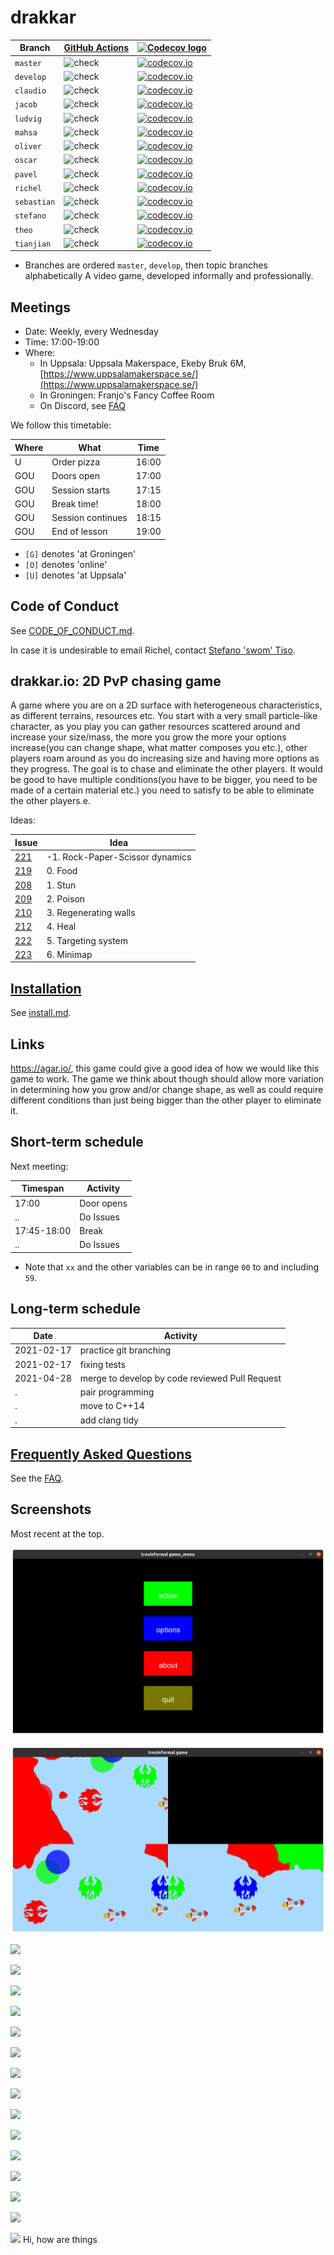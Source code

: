 # drakkar

Branch      |[GitHub Actions](https://github.com/tresinformal/drakkar/actions)                                       |[![Codecov logo](man/figures/Codecov.png)](https://www.codecov.io)
------------|-----------------------------------------------------------------------------------------------------|-------------------------------------------------------------------------------------------------------------------------------------------------------
`master`    |![check](https://github.com/tresinformal/drakkar/workflows/check/badge.svg?branch=master)   |[![codecov.io](https://codecov.io/github/tresinformal/drakkar/coverage.svg?branch=master)](https://codecov.io/github/tresinformal/drakkar/branch/master)
`develop`   |![check](https://github.com/tresinformal/drakkar/workflows/check/badge.svg?branch=develop)  |[![codecov.io](https://codecov.io/github/tresinformal/drakkar/coverage.svg?branch=develop)](https://codecov.io/github/tresinformal/drakkar/branch/develop)
`claudio`   |![check](https://github.com/tresinformal/drakkar/workflows/check/badge.svg?branch=claudio)     |[![codecov.io](https://codecov.io/github/tresinformal/drakkar/coverage.svg?branch=claudio)](https://codecov.io/github/tresinformal/drakkar/branch/claudio)
`jacob`     |![check](https://github.com/tresinformal/game/workflows/check/badge.svg?branch=jacob)   |[![codecov.io](https://codecov.io/github/tresinformal/game/coverage.svg?branch=jacob)](https://codecov.io/github/tresinformal/game/branch/jacob)
`ludvig`    |![check](https://github.com/tresinformal/drakkar/workflows/check/badge.svg?branch=ludvig)   |[![codecov.io](https://codecov.io/github/tresinformal/drakkar/coverage.svg?branch=ludvig)](https://codecov.io/github/tresinformal/drakkar/branch/ludvig) 
`mahsa`    |![check](https://github.com/tresinformal/drakkar/workflows/check/badge.svg?branch=mahsa)   |[![codecov.io](https://codecov.io/github/tresinformal/drakkar/coverage.svg?branch=mahsa)](https://codecov.io/github/tresinformal/drakkar/branch/mahsa)
`oliver`    |![check](https://github.com/tresinformal/drakkar/workflows/check/badge.svg?branch=oliver)    |[![codecov.io](https://codecov.io/github/tresinformal/drakkar/coverage.svg?branch=oliver)](https://codecov.io/github/tresinformal/drakkar/branch/pavel)
`oscar`     |![check](https://github.com/tresinformal/drakkar/workflows/check/badge.svg?branch=oscar)    |[![codecov.io](https://codecov.io/github/tresinformal/drakkar/coverage.svg?branch=oscar)](https://codecov.io/github/tresinformal/drakkar/branch/pavel)
`pavel`     |![check](https://github.com/tresinformal/drakkar/workflows/check/badge.svg?branch=pavel)    |[![codecov.io](https://codecov.io/github/tresinformal/drakkar/coverage.svg?branch=pavel)](https://codecov.io/github/tresinformal/drakkar/branch/pavel)
`richel`    |![check](https://github.com/tresinformal/drakkar/workflows/check/badge.svg?branch=richel)   |[![codecov.io](https://codecov.io/github/tresinformal/drakkar/coverage.svg?branch=richel)](https://codecov.io/github/tresinformal/drakkar/branch/richel)
`sebastian` |![check](https://github.com/tresinformal/drakkar/workflows/check/badge.svg?branch=sebastian)|[![codecov.io](https://codecov.io/github/tresinformal/drakkar/coverage.svg?branch=sebastian)](https://codecov.io/github/tresinformal/drakkar/branch/sebastian)
`stefano`   |![check](https://github.com/tresinformal/drakkar/workflows/check/badge.svg?branch=stefano)  |[![codecov.io](https://codecov.io/github/tresinformal/drakkar/coverage.svg?branch=stefano)](https://codecov.io/github/tresinformal/drakkar/branch/stefano)
`theo`      |![check](https://github.com/tresinformal/drakkar/workflows/check/badge.svg?branch=theo)     |[![codecov.io](https://codecov.io/github/tresinformal/drakkar/coverage.svg?branch=theo)](https://codecov.io/github/tresinformal/drakkar/branch/theo)
`tianjian`  |![check](https://github.com/tresinformal/drakkar/workflows/check/badge.svg?branch=tianjian)   |[![codecov.io](https://codecov.io/github/tresinformal/drakkar/coverage.svg?branch=tianjian)](https://codecov.io/github/tresinformal/drakkar/branch/tianjian)

 * Branches are ordered `master`, `develop`, then topic branches alphabetically
A video game, developed informally and professionally.

## Meetings

 * Date: Weekly, every Wednesday
 * Time: 17:00-19:00
 * Where:
    * In Uppsala: Uppsala Makerspace, Ekeby Bruk 6M, [https://www.uppsalamakerspace.se/](https://www.uppsalamakerspace.se/)
    * In Groningen: Franjo's Fancy Coffee Room
    * On Discord, see [FAQ](faq.md)

We follow this timetable:

Where|What              | Time
-----|------------------|------
U    |Order pizza       | 16:00
GOU  |Doors open        | 17:00
GOU  |Session starts    | 17:15
GOU  |Break time!       | 18:00
GOU  |Session continues | 18:15
GOU  |End of lesson     | 19:00

 * `[G]` denotes 'at Groningen'
 * `[O]` denotes 'online'
 * `[U]` denotes 'at Uppsala'

## Code of Conduct

See [CODE_OF_CONDUCT.md](CODE_OF_CONDUCT.md).

In case it is undesirable to email Richel,
contact [Stefano 'swom' Tiso](https://github.com/swom).

## drakkar.io: 2D PvP chasing game

A game where you are on a 2D surface with heterogeneous characteristics, as different terrains, resources etc. You start with a very small particle-like character, as you play you can gather resources scattered around and increase your size/mass, the more you grow the more your options increase(you can change shape, what matter composes you etc.), other players roam around as you do increasing size and having more options as they progress. The goal is to chase and eliminate the other players. It would be good to have multiple conditions(you have to be bigger, you need to be made of a certain material etc.) you need to satisfy to be able to eliminate the other players.e.

Ideas:

Issue                                                 |Idea
------------------------------------------------------|------------------------
[221](https://github.com/tresinformal/drakkar/issues/221)|-1. Rock-Paper-Scissor dynamics
[219](https://github.com/tresinformal/drakkar/issues/219)|0. Food
[208](https://github.com/tresinformal/drakkar/issues/208)|1. Stun
[209](https://github.com/tresinformal/drakkar/issues/209)|2. Poison
[210](https://github.com/tresinformal/drakkar/issues/210)|3. Regenerating walls
[212](https://github.com/tresinformal/drakkar/issues/212)|4. Heal
[222](https://github.com/tresinformal/drakkar/issues/222)|5. Targeting system
[223](https://github.com/tresinformal/drakkar/issues/223)|6. Minimap

## [Installation](install.md)

See [install.md](install.md).

## Links

https://agar.io/, this game could give a good idea of how we would like this game to work. The game we think about though should allow more variation in determining how you grow and/or change shape, as well as could require different conditions than just being bigger than the other player to eliminate it.

## Short-term schedule

Next meeting:

Timespan    |Activity
------------|--------------------------------------------------------------------------
17:00       |Door opens
..          |Do Issues
17:45-18:00 |Break
..          |Do Issues

 * Note that `xx` and the other variables can be in range `00` to and including `59`. 

## Long-term schedule

Date       |Activity
-----------|--------------------------------------------------------------------------
2021-02-17 |practice git branching
2021-02-17 |fixing tests
2021-04-28 |merge to develop by code reviewed Pull Request
.          |pair programming
.          |move to C++14
.          |add clang tidy

## [Frequently Asked Questions](faq.md)

See the [FAQ](faq.md).

## Screenshots

Most recent at the top.

![](pics/20220525.png)

![](pics/20220524.png)

![](pics/20210728.png)

![](pics/20210922.png)

![](pics/20210527.png)

![](pics/20210512.png)

![](pics/20200517.png)

![](pics/20200326.png)

![](pics/20200219.png)

![](pics/20200110.png)

![](pics/20191209.png)

![](pics/20191206.png)

![](pics/20191205.png)

![](pics/20191122.png)

![](pics/20191115.png)

![](pics/20191024.png) 

![](pics/20190929.png)
Hi, how are things
